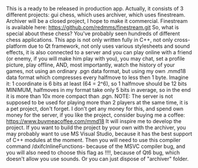 This is a ready to be released in production app. 
Actually, it consists of 3 different projects: gui chess, which uses archiver, which uses finestream.
Archiver will be a closed project, I hope to make it commercial.
Finestream is available here: https://github.com/redmms/finestream.git
So, what is special about these chess? You've probably seen hundreds of different chess applications.
This app is not only written fully in C++, not only cross-platform due to Qt framework, not only uses various stylesheets and sound effects, 
it is also connected to a server and you can play online with a friend (or enemy, if you will make him play with you), you may chat, set 
a profile picture, play offline, AND, most 
importantly, watch the history of your games, not using an ordinary .pgn data format, but using my own .mmd18 data format which compresses
every halfmove to less then 1 byte. Imagine it: 1 coordinate is 6 bits at least (64 = 2^6), so 1 halfmove should be 12 bits MINIMUM, 
halfmoves in my format take only 5 bits in average, so in the end it is more than 10x more compact than .pgn.
NOTE:
The server is not supposed to be used for playing more than 2 players at the same time, it is a pet project, don't forget.
I don't get any money for this, and spend own money for the server, if you like the project, consider buying me a coffee:
https://www.buymeacoffee.com/mmd18 
It will inspire me to develop the project.
If you want to build the project by your own with the archiver, you may probably want to use MS Visual Studio, because
it has the best support of C++ modules at the moment. Then you will need to use this compiler command /dxifcInlineFunctions- 
because of the MSVC compiler bug, and you will also need to choose this flag as !!!!, because of Qt6 bug, which doesn't allow you use sounds.
Or you can just dispose of "archiver" folder.